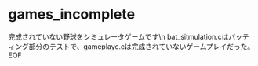 # games_incomplete
完成されていない野球をシミュレータゲームです\n
bat_sitmulation.cはバッティング部分のテストで、gameplayc.cは完成されていないゲームプレイだった。
EOF
